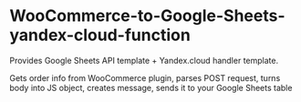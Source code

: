# WooCommerce-to-Google-Sheets-yandex-cloud-function
Provides Google Sheets API template + Yandex.cloud handler template.

Gets order info from WooCommerce plugin, parses POST request, turns body into JS object, creates message, sends it to your Google Sheets table
